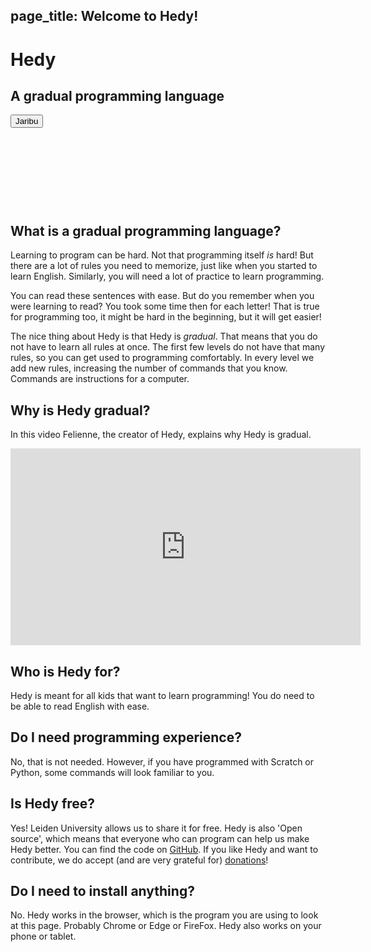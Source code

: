 page_title: Welcome to Hedy!
---
<div class="-mx-16 -my-12 px-16 py-8 mb-8 bg-cover flex items-center" style="background-image: url(/images/header.jpg); height: 250px; position: relative;">
  <div class="flex-1">
    <h1 class="font-bold font-slab text-white text-6xl text-shadow-md tracking-wide">Hedy</h1>
    <h2 class="font-sans font-light text-white text-shadow-md tracking-wide my-1">A gradual programming language</h2>
  </div>
  <div class="flex-none">
    <a href="/hedy?lang=sw"><button class="green-btn text-white px-8 py-4">Jaribu</button></a>
  </div>
</div>

## What is a gradual programming language?

Learning to program can be hard. Not that programming itself *is* hard! But there are a lot of rules you need to memorize, just like when you started to learn English.
Similarly, you will need a lot of practice to learn programming.

You can read these sentences with ease. But do you remember when you were learning to read? You took some time then for each letter!
That is true for programming too, it might be hard in the beginning, but it will get easier!

The nice thing about Hedy is that Hedy is *gradual*. That means that you do not have to learn all rules at once.
The first few levels do not have that many rules, so you can get used to programming comfortably.
In every level we add new rules, increasing the number of commands that you know. Commands are instructions for a computer.

## Why is Hedy gradual?
In this video Felienne, the creator of Hedy, explains why Hedy is gradual.

<center>
<iframe width="560" height="315" src="https://www.youtube.com/embed/EdqT313rM40" frameborder="0" allow="accelerometer; autoplay; encrypted-media; gyroscope; picture-in-picture" allowfullscreen></iframe>
</center>

## Who is Hedy for?
Hedy is meant for all kids that want to learn programming! You do need to be able to read English with ease.

## Do I need programming experience?
No, that is not needed. However, if you have programmed with Scratch or Python, some commands will look familiar to you.

## Is Hedy free?
Yes! Leiden University allows us to share it for free. Hedy is also 'Open source', which means that everyone who can program can help us make Hedy better. You can find the code on [GitHub](https://github.com/Felienne/hedy).
If you like Hedy and want to contribute, we do accept (and are very grateful for) [donations](https://www.steunleiden.nl/project/hedy?locale=en)!

## Do I need to install anything?
No. Hedy works in the browser, which is the program you are using to look at this page. Probably Chrome or Edge or FireFox. Hedy also works on your phone or tablet.

